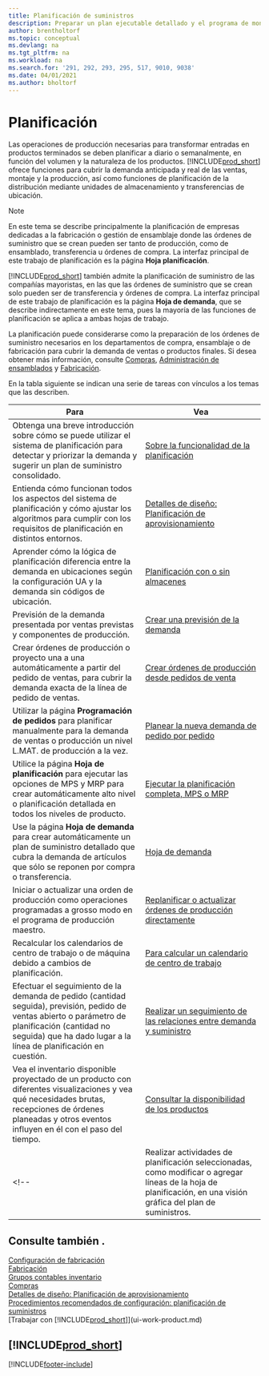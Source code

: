 ```yaml
---
title: Planificación de suministros
description: Preparar un plan ejecutable detallado y el programa de montaje final de producción para venta y la demanda de producción.
author: brentholtorf
ms.topic: conceptual
ms.devlang: na
ms.tgt_pltfrm: na
ms.workload: na
ms.search.for: '291, 292, 293, 295, 517, 9010, 9038'
ms.date: 04/01/2021
ms.author: bholtorf
---
```

# Planificación

Las operaciones de producción necesarias para transformar entradas en productos terminados se deben planificar a diario o semanalmente, en función del volumen y la naturaleza de los productos. [!INCLUDE[prod_short](includes/prod_short.md)] ofrece funciones para cubrir la demanda anticipada y real de las ventas, montaje y la producción, así como funciones de planificación de la distribución mediante unidades de almacenamiento y transferencias de ubicación.

> [!NOTE]
> En este tema se describe principalmente la planificación de empresas dedicadas a la fabricación o gestión de ensamblaje donde las órdenes de suministro que se crean pueden ser tanto de producción, como de ensamblado, transferencia u órdenes de compra. La interfaz principal de este trabajo de planificación es la página **Hoja planificación**.
>
> [!INCLUDE[prod_short](includes/prod_short.md)] también admite la planificación de suministro de las compañías mayoristas, en las que las órdenes de suministro que se crean solo pueden ser de transferencia y órdenes de compra. La interfaz principal de este trabajo de planificación es la página **Hoja de demanda**, que se describe indirectamente en este tema, pues la mayoría de las funciones de planificación se aplica a ambas hojas de trabajo.

La planificación puede considerarse como la preparación de los órdenes de suministro necesarios en los departamentos de compra, ensamblaje o de fabricación para cubrir la demanda de ventas o productos finales. Si desea obtener más información, consulte [Compras](purchasing-manage-purchasing.md), [Administración de ensamblados](assembly-assemble-items.md) y [Fabricación](production-manage-manufacturing.md).

En la tabla siguiente se indican una serie de tareas con vínculos a los temas que las describen.  

|**Para**|**Vea**|  
|------------|-------------|  
|Obtenga una breve introducción sobre cómo se puede utilizar el sistema de planificación para detectar y priorizar la demanda y sugerir un plan de suministro consolidado.|[Sobre la funcionalidad de la planificación](production-about-planning-functionality.md)|
|Entienda cómo funcionan todos los aspectos del sistema de planificación y cómo ajustar los algoritmos para cumplir con los requisitos de planificación en distintos entornos.|[Detalles de diseño: Planificación de aprovisionamiento](design-details-supply-planning.md)|
|Aprender cómo la lógica de planificación diferencia entre la demanda en ubicaciones según la configuración UA y la demanda sin códigos de ubicación.|[Planificación con o sin almacenes](production-planning-with-without-locations.md)|
|Previsión de la demanda presentada por ventas previstas y componentes de producción.|[Crear una previsión de la demanda](production-how-to-create-a-forecast.md)|  
|Crear órdenes de producción o proyecto una a una automáticamente a partir del pedido de ventas, para cubrir la demanda exacta de la línea de pedido de ventas.|[Crear órdenes de producción desde pedidos de venta](production-how-to-create-production-orders-from-sales-orders.md)|
|Utilizar la página **Programación de pedidos** para planificar manualmente para la demanda de ventas o producción un nivel L.MAT. de producción a la vez.|[Planear la nueva demanda de pedido por pedido](production-how-to-plan-for-new-demand.md)|
|Utilice la página **Hoja de planificación** para ejecutar las opciones de MPS y MRP para crear automáticamente alto nivel o planificación detallada en todos los niveles de producto.|[Ejecutar la planificación completa, MPS o MRP](production-how-to-run-mps-and-mrp.md)|
|Use la página **Hoja de demanda** para crear automáticamente un plan de suministro detallado que cubra la demanda de artículos que sólo se reponen por compra o transferencia.|[Hoja de demanda](production-about-planning-functionality.md#requisition-worksheet)|  
|Iniciar o actualizar una orden de producción como operaciones programadas a grosso modo en el programa de producción maestro.|[Replanificar o actualizar órdenes de producción directamente](production-how-to-replan-refresh-production-orders.md)|
|Recalcular los calendarios de centro de trabajo o de máquina debido a cambios de planificación.|[Para calcular un calendario de centro de trabajo](production-how-to-create-work-center-calendars.md#to-calculate-a-work-center-calendar)|
|Efectuar el seguimiento de la demanda de pedido (cantidad seguida), previsión, pedido de ventas abierto o parámetro de planificación (cantidad no seguida) que ha dado lugar a la línea de planificación en cuestión.|[Realizar un seguimiento de las relaciones entre demanda y suministro](production-how-track-demand-supply.md)|
|Vea el inventario disponible proyectado de un producto con diferentes visualizaciones y vea qué necesidades brutas, recepciones de órdenes planeadas y otros eventos influyen en él con el paso del tiempo.|[Consultar la disponibilidad de los productos](inventory-how-availability-overview.md)|  
<!--|Realizar actividades de planificación seleccionadas, como modificar o agregar líneas de la hoja de planificación, en una visión gráfica del plan de suministros.|[Modificar las sugerencias de planificación en una vista gráfica](production-how-to-modify-planning-suggestions-in-a-graphical-view.md)|-->

## Consulte también .

[Configuración de fabricación](production-configure-production-processes.md)  
[Fabricación](production-manage-manufacturing.md)  
[Grupos contables inventario](inventory-manage-inventory.md)  
[Compras](purchasing-manage-purchasing.md)  
[Detalles de diseño: Planificación de aprovisionamiento](design-details-supply-planning.md)  
[Procedimientos recomendados de configuración: planificación de suministros](setup-best-practices-supply-planning.md)  
[Trabajar con [!INCLUDE[prod_short](includes/prod_short.md)]](ui-work-product.md)

## [!INCLUDE[prod_short](includes/free_trial_md.md)]  


[!INCLUDE[footer-include](includes/footer-banner.md)]
